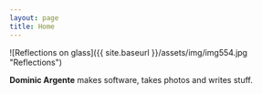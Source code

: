 ```yaml
---
layout: page
title: Home
---
```

<div class="page" markdown="1">

![Reflections on glass]({{ site.baseurl }}/assets/img/img554.jpg "Reflections")

**Dominic Argente** makes software, takes photos and writes stuff.
</div>
